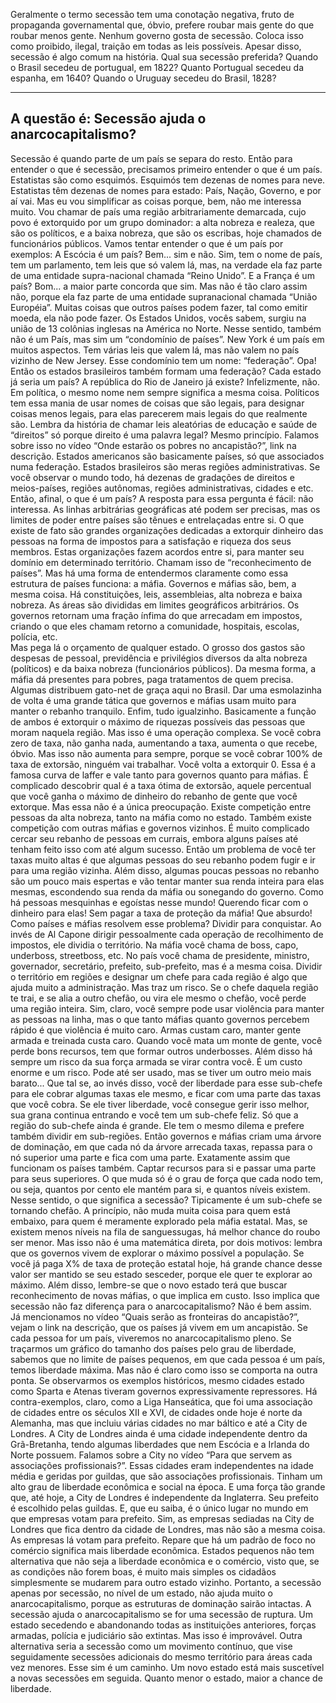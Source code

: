 ﻿Geralmente o termo secessão tem uma conotação negativa, fruto de propaganda governamental que, óbvio, prefere roubar mais gente do que roubar menos gente. 
Nenhum governo gosta de secessão. 
Coloca isso como proibido, ilegal, traição em todas as leis possíveis.
Apesar disso, secessão é algo comum na história. 
Qual sua secessão preferida?
Quando o Brasil secedeu de portugual, em 1822? 
Quanto Portugual secedeu da espanha, em 1640? 
Quando o Uruguay secedeu do Brasil, 1828? 

---
A questão é: 
Secessão ajuda o anarcocapitalismo?
---

Secessão é quando parte de um país se separa do resto. 
Então para entender o que é secessão, precisamos primeiro entender o que é um país.
Estatistas são como esquimós. Esquimós tem dezenas de nomes para neve. Estatistas têm dezenas de nomes para estado: País, Nação, Governo, e por aí vai.
Mas eu vou simplificar as coisas porque, bem, não me interessa muito. 
Vou chamar de país uma região arbitrariamente demarcada, 
cujo povo é extorquido por um grupo dominador: a alta nobreza e realeza, que são os políticos, 
e a baixa nobreza, que são os escribas, hoje chamados de funcionários públicos.
Vamos tentar entender o que é um país por exemplos:
A Escócia é um país? Bem... sim e não. Sim, tem o nome de país, tem um parlamento, tem leis que só valem lá, mas, na verdade ela faz parte de uma entidade supra-nacional chamada “Reino Unido”. 
E a França é um país? Bom... a maior parte concorda que sim. Mas não é tão claro assim não, porque ela faz parte de uma entidade supranacional chamada “União Européia”. 
Muitas coisas que outros países podem fazer, tal como emitir moeda, ela não pode fazer.
Os Estados Unidos, vocês sabem, surgiu na união de 13 colônias inglesas na América no Norte. Nesse sentido, também não é um País, mas sim um “condomínio de países”. 
New York é um país em muitos aspectos. 
Tem várias leis que valem lá, mas não valem no país vizinho de New Jersey.
Esse condomínio tem um nome: “federação”. 
Opa! Então os estados brasileiros também formam uma federação? Cada estado já seria um país? A república do Rio de Janeiro já existe? 
Infelizmente, não.
Em política, o mesmo nome nem sempre significa a mesma coisa. 
Políticos tem essa mania de usar nomes de coisas que são legais, para designar coisas menos legais, para elas parecerem mais legais do que realmente são.
Lembra da história de chamar leis aleatórias de educação e saúde de “direitos” só porque direito é uma palavra legal? Mesmo princípio. 
Falamos sobre isso no vídeo “Onde estarão os pobres no ancapistão?”, link na descrição.
Estados americanos são basicamente países, só que associados numa federação. Estados brasileiros são meras regiões administrativas.
Se você observar o mundo todo, há dezenas de gradações de direitos e meios-países, regiões autônomas, regiões administrativas, cidades e etc. 
Então, afinal, o que é um país?
A resposta para essa pergunta é fácil: não interessa. 
As linhas arbitrárias geográficas até podem ser precisas, mas os limites de poder entre países são tênues e entrelaçadas entre si.
O que existe de fato são grandes organizações dedicadas a extorquir dinheiro das pessoas na forma de impostos para a satisfação e riqueza dos seus membros.
Estas organizações fazem acordos entre si, para manter seu domínio em determinado território. 
Chamam isso de “reconhecimento de países”.
Mas há uma forma de entendermos claramente como essa estrutura de países funciona: a máfia.
Governos e máfias são, bem, a mesma coisa. Há constituições, leis, assembleias, alta nobreza e baixa nobreza. As áreas são divididas em limites geográficos arbitrários. 
Os governos retornam uma fração ínfima do que arrecadam em impostos, criando o que eles chamam retorno a comunidade, hospitais, escolas, polícia, etc.  
Mas pega lá o orçamento de qualquer estado. O grosso dos gastos são despesas de pessoal, previdência e privilégios diversos da alta nobreza (políticos) e da baixa nobreza (funcionários públicos).
Da mesma forma, a máfia dá presentes para pobres, paga tratamentos de quem precisa. Algumas distribuem gato-net de graça aqui no Brasil.
Dar uma esmolazinha de volta é uma grande tática que governos e máfias usam muito para manter o rebanho tranquilo.
Enfim, tudo igualzinho.
Basicamente a função de ambos é extorquir o máximo de riquezas possíveis das pessoas que moram naquela região.
Mas isso é uma operação complexa.
Se você cobra zero de taxa, não ganha nada, aumentando a taxa, aumenta o que recebe, óbvio.
Mas isso não aumenta para sempre, porque se você cobrar 100% de taxa de extorsão, ninguém vai trabalhar. Você volta a extorquir 0.
Essa é a famosa curva de laffer e vale tanto para governos quanto para máfias.
É complicado descobrir qual é a taxa ótima de extorsão, aquele percentual que você ganha o máximo de dinheiro do rebanho de gente que você extorque.
Mas essa não é a única preocupação. 
Existe competição entre pessoas da alta nobreza, tanto na máfia como no estado.
Também existe competição com outras máfias e governos vizinhos. 
É muito complicado cercar seu rebanho de pessoas em currais, embora alguns países até tenham feito isso com até algum sucesso.
Então um problema de você ter taxas muito altas é que algumas pessoas do seu rebanho podem fugir e ir para uma região vizinha.
Além disso, algumas poucas pessoas no rebanho são um pouco mais espertas e vão tentar manter sua renda inteira para elas mesmas, escondendo sua renda da máfia ou sonegando do governo.
Como há pessoas mesquinhas e egoístas nesse mundo! Querendo ficar com o dinheiro para elas! Sem pagar a taxa de proteção da máfia! Que absurdo!
Como países e máfias resolvem esse problema? Dividir para conquistar. 
Ao invés de Al Capone dirigir pessoalmente cada operação de recolhimento de impostos, ele dividia o território.
Na máfia você chama de boss, capo, underboss, streetboss, etc. 
No país você chama de presidente, ministro, governador, secretário, prefeito, sub-prefeito, mas é a mesma coisa.
Dividir o território em regiões e designar um chefe para cada região é algo que ajuda muito a administração. Mas traz um risco. 
Se o chefe daquela região te trai, e se alia a outro chefão, ou vira ele mesmo o chefão, você perde uma região inteira.
Sim, claro, você sempre pode usar violência para manter as pessoas na linha, mas o que tanto máfias quanto governos percebem rápido é que violência é muito caro. 
Armas custam caro, manter gente armada e treinada custa caro. Quando você mata um monte de gente, você perde bons recursos, tem que formar outros underbosses. 
Além disso há sempre um risco da sua força armada se virar contra você. É um custo enorme e um risco. Pode até ser usado, mas se tiver um outro meio mais barato...
Que tal se, ao invés disso, você der liberdade para esse sub-chefe para ele cobrar algumas taxas ele mesmo, e ficar com uma parte das taxas que você cobra. 
Se ele tiver liberdade, você consegue gerir isso melhor, sua grana continua entrando e você tem um sub-chefe feliz.
Só que a região do sub-chefe ainda é grande. Ele tem o mesmo dilema e prefere também dividir em sub-regiões.
Então governos e máfias criam uma árvore de dominação, em que cada nó da árvore arrecada taxas, repassa para o nó superior uma parte e fica com uma parte.
Exatamente assim que funcionam os países também. 
Captar recursos para si e passar uma parte para seus superiores.
O que muda só é o grau de força que cada nodo tem, ou seja, quantos por cento ele mantém para si, e quantos níveis existem.
Nesse sentido, o que significa a secessão? Tipicamente é um sub-chefe se tornando chefão.
A princípio, não muda muita coisa para quem está embaixo, para quem é meramente explorado pela máfia estatal.
Mas, se existem menos níveis na fila de sanguessugas, há melhor chance do roubo ser menor.
Mas isso não é uma matemática direta, por dois motivos: lembra que os governos vivem de explorar o máximo possível a população. 
Se você já paga X% de taxa de proteção estatal hoje, há grande chance desse valor ser mantido se seu estado sesceder, porque ele quer te explorar ao máximo.
Além disso, lembre-se que o novo estado terá que buscar reconhecimento de novas máfias, o que implica em custo.
Isso implica que secessão não faz diferença para o anarcocapitalismo?
Não é bem assim.  
Já mencionamos no vídeo “Quais serão as fronteiras do ancapistão?”, vejam o link na descrição, que os países já vivem em um ancapistão. 
Se cada pessoa for um país, viveremos no anarcocapitalismo pleno.
Se traçarmos um gráfico do tamanho dos países pelo grau de liberdade, sabemos que no limite de países pequenos, em que cada pessoa é um país, temos liberdade máxima.
Mas não é claro como isso se comporta na outra ponta.
Se observarmos os exemplos históricos, mesmo cidades estado como Sparta e Atenas tiveram governos expressivamente repressores.
Há contra-exemplos, claro, como a Liga Hanseática, que foi uma associação de cidades entre os séculos XII e XVI, de cidades onde hoje é norte da Alemanha, mas que incluiu várias cidades no mar báltico e até a City de Londres.
A City de Londres ainda é uma cidade independente dentro da Grã-Bretanha, tendo algumas liberdades que nem Escócia e a Irlanda do Norte possuem. 
Falamos sobre a City no vídeo “Para que servem as associações profissionais?”.
Essas cidades eram independentes na idade média e geridas por guildas, que são associações profissionais. Tinham um alto grau de liberdade econômica e social na época. 
E uma força tão grande que, até hoje, a City de Londres é independente da Inglaterra. 
Seu prefeito é escolhido pelas guildas. E, que eu saiba, é o único lugar no mundo em que empresas votam para prefeito. 
Sim, as empresas sediadas na City de Londres que fica dentro da cidade de Londres, mas não são a mesma coisa. As empresas lá votam para prefeito.
Repare que há um padrão de foco no comércio significa mais liberdade econômica. 
Estados pequenos não tem alternativa que não seja a liberdade econômica e o comércio, visto que, se as condições não forem boas, é muito mais simples os cidadãos simplesmente se mudarem para outro estado vizinho.
Portanto, a secessão apenas por secessão, no nível de um estado, não ajuda muito o anarcocapitalismo, porque as estruturas de dominação sairão intactas.
A secessão ajuda o anarcocapitalismo se for uma secessão de ruptura. 
Um estado secedendo e abandonando todas as instituições anteriores, forças armadas, polícia e judiciário são extintas. Mas isso é improvável.
Outra alternativa seria a secessão como um movimento contínuo, que vise seguidamente secessões adicionais do mesmo território para áreas cada vez menores.
Esse sim é um caminho. 
Um novo estado está mais suscetível a novas secessões em seguida. 
Quanto menor o estado, maior a chance de liberdade.

